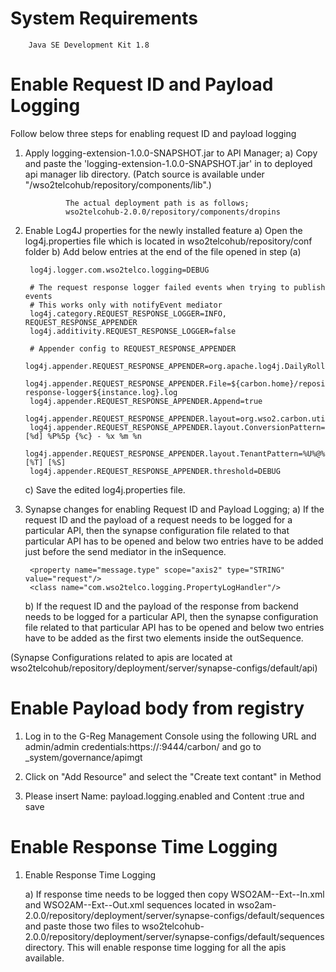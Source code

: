 System Requirements
=================

        Java SE Development Kit 1.8


Enable Request ID and Payload Logging
=====================================

Follow below three steps for enabling request ID and payload logging

1) Apply logging-extension-1.0.0-SNAPSHOT.jar to API Manager;
        a) Copy and paste the 'logging-extension-1.0.0-SNAPSHOT.jar' in to deployed api manager lib directory. (Patch source is available under "/wso2telcohub/repository/components/lib".)

                The actual deployment path is as follows;
                wso2telcohub-2.0.0/repository/components/dropins



2) Enable Log4J properties for the newly installed feature
	a) Open the log4j.properties file which is located in wso2telcohub/repository/conf folder
	b) Add below entries at the end of the file opened in step (a)

		log4j.logger.com.wso2telco.logging=DEBUG

		# The request response logger failed events when trying to publish events
        # This works only with notifyEvent mediator
        log4j.category.REQUEST_RESPONSE_LOGGER=INFO, REQUEST_RESPONSE_APPENDER
        log4j.additivity.REQUEST_RESPONSE_LOGGER=false

        # Appender config to REQUEST_RESPONSE_APPENDER
        log4j.appender.REQUEST_RESPONSE_APPENDER=org.apache.log4j.DailyRollingFileAppender
        log4j.appender.REQUEST_RESPONSE_APPENDER.File=${carbon.home}/repository/logs/${instance.log}/request-response-logger${instance.log}.log
        log4j.appender.REQUEST_RESPONSE_APPENDER.Append=true
        log4j.appender.REQUEST_RESPONSE_APPENDER.layout=org.wso2.carbon.utils.logging.TenantAwarePatternLayout
        log4j.appender.REQUEST_RESPONSE_APPENDER.layout.ConversionPattern=[%d] %P%5p {%c} - %x %m %n
        log4j.appender.REQUEST_RESPONSE_APPENDER.layout.TenantPattern=%U%@%D [%T] [%S]
        log4j.appender.REQUEST_RESPONSE_APPENDER.threshold=DEBUG

	c) Save the edited log4j.properties file.


3) Synapse changes for enabling Request ID and Payload Logging;
    a) If the request ID and the payload of a request needs to be logged for a particular API, then the synapse configuration file related to that particular API has to be opened and below two entries have to be added just before the send mediator in the inSequence.

		<property name="message.type" scope="axis2" type="STRING" value="request"/>
        <class name="com.wso2telco.logging.PropertyLogHandler"/>

    b) If the request ID and the payload of the response from backend needs to be logged for a particular API, then the synapse configuration file related to that particular API has to be opened and below two entries have to be added as the first two elements inside the outSequence.
		<property name="message.type" scope="axis2" type="STRING" value="response"/>
        <class name="com.wso2telco.logging.PropertyLogHandler"/>


(Synapse Configurations related to apis are located at wso2telcohub/repository/deployment/server/synapse-configs/default/api)

Enable Payload body from registry
=================================

1) Log in to the G-Reg Management Console using the following URL and admin/admin credentials:https://<hostname>:9444/carbon/ and
go to _system/governance/apimgt

2) Click on "Add Resource" and select the "Create text contant" in Method

3) Please insert Name: payload.logging.enabled and Content :true and save


Enable Response Time Logging
============================


1) Enable Response Time Logging

	a) If response time needs to be logged then copy WSO2AM--Ext--In.xml and WSO2AM--Ext--Out.xml sequences located in wso2am-2.0.0/repository/deployment/server/synapse-configs/default/sequences and paste those two files to wso2telcohub-2.0.0/repository/deployment/server/synapse-configs/default/sequences directory. This will enable response time logging for all the apis available.
